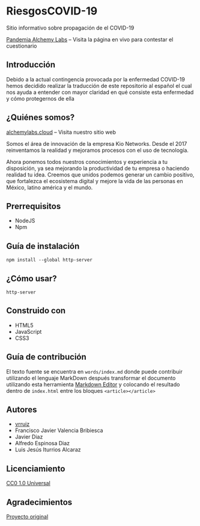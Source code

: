 # RiesgosCOVID-19

Sitio informativo sobre propagación de el COVID-19

[Pandemia Alchemy Labs](https://pandemia.alchemylabs.cloud/) – Visita la página en vivo para contestar el cuestionario

## Introducción

Debido a la actual contingencia provocada por la enfermedad COVID-19 hemos decidido realizar la traducción de este repositorio al español el cual nos ayuda a entender con mayor claridad en qué consiste esta enfermedad y cómo protegernos de ella
 
## ¿Quiénes somos? 

[alchemylabs.cloud](https://alchemylabs.cloud/) – Visita nuestro sitio web

Somos el área de innovación de la empresa Kio Networks. Desde el 2017 reinventamos la realidad y mejoramos procesos con el uso de tecnología.

Ahora ponemos todos nuestros conocimientos y experiencia a tu disposición, ya sea mejorando la productividad de tu empresa o haciendo realidad tu idea. Creemos que unidos podemos generar un cambio positivo, que fortalezca el ecosistema digital y mejore la vida de las personas en México, latino américa y el mundo.
 
## Prerrequisitos 

* NodeJS
* Npm
 
## Guía de instalación

```
npm install --global http-server
```
 
## ¿Cómo usar?

```
http-server
```
 
## Construido con

* HTML5
* JavaScript
* CSS3
 
## Guía de contribución

El texto fuente se encuentra en `words/index.md` donde puede contribuir utilizando el lenguaje MarkDown después transformar el documento utilizando esta herramienta [Markdown Editor](https://jbt.github.io/markdown-editor/) y colocando el resultado dentro de `index.html` entre los bloques `<article></article>`
 
## Autores 

* [vrruiz](https://github.com/vrruiz/)
* Francisco Javier Valencia Bribiesca
* Javier Diaz
* Alfredo Espinosa Diaz 
* Luis Jesús Iturrios Alcaraz
 
## Licenciamiento

[CC0 1.0 Universal](COPYING.txt)
 
## Agradecimientos

[Proyecto original](https://github.com/vrruiz/covid-19)
